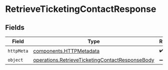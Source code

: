 # RetrieveTicketingContactResponse


## Fields

| Field                                                                                                              | Type                                                                                                               | Required                                                                                                           | Description                                                                                                        |
| ------------------------------------------------------------------------------------------------------------------ | ------------------------------------------------------------------------------------------------------------------ | ------------------------------------------------------------------------------------------------------------------ | ------------------------------------------------------------------------------------------------------------------ |
| `httpMeta`                                                                                                         | [components.HTTPMetadata](../../models/components/httpmetadata.md)                                                 | :heavy_check_mark:                                                                                                 | N/A                                                                                                                |
| `object`                                                                                                           | [operations.RetrieveTicketingContactResponseBody](../../models/operations/retrieveticketingcontactresponsebody.md) | :heavy_minus_sign:                                                                                                 | N/A                                                                                                                |
